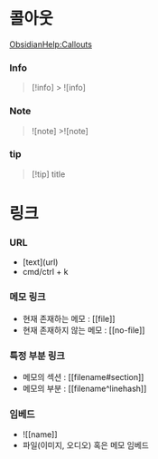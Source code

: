 # 콜아웃
[ObsidianHelp:Callouts](https://help.obsidian.md/Editing+and+formatting/Callouts#Customize+callouts%3E)
### Info
>[!info]
>\> \!\[info]
### Note
> ![note]
> \>\!\[note]
### tip
>[!tip] title

# 링크
### URL
- \[text](url)
- cmd/ctrl + k
### 메모 링크
- 현재 존재하는 메모 : \[\[file]]
- 현재 존재하지 않는 메모 : \[\[no-file]]
### 특정 부분 링크
- 메모의 섹션 : \[\[filename#section]]
- 메모의 부분 : \[\[filename^linehash]]
### 임베드
- \!\[\[name]]
- 파일(이미지, 오디오) 혹은 메모 임베드

